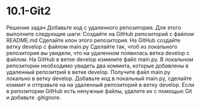 # 10.1-Git2
Решение задач
Добавьте код с удаленного репозитория. Для этого выполните следующие шаги:
Создайте на GitHub репозиторий с файлом 
README.md
Сделайте клон этого репозитория.
На GitHub создайте ветку 
develop  с файлом main.py
Сделайте так, чтоб из локального репозитория вы увидели, что на удаленном появилась ветка develop с файлом.
На GitHub в ветке develop измените файл main.py.
В локальном репозитории необходимо увидеть два коммита, которые добавлены в удаленный репозитрий в ветке develop.
Получите файл main.py локально в ветку develop.
Добавьте код в локальный main.py, сделайте коммит и отправьте на на удаленный репозиторий в ветку develop.
Если в репозитории GitHub есть ненужные файлы, удалите их с помощью Git и добавьте .gitignore.
